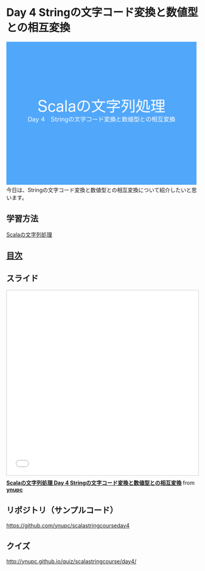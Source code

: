 <h1>Day 4 Stringの文字コード変換と数値型との相互変換</h1>
<img src="image/string_course.001.jpeg" width="500px"><br>
今日は、Stringの文字コード変換と数値型との相互変換について紹介したいと思います。
<h2>学習方法</h2>
<a href="http://ynupc.github.io/course/scalastringcourse/index.html" target="_blank">Scalaの文字列処理</a>
<h2><a href="SUMMARY.md">目次</a></h2>
<h2>スライド</h2>
<iframe src="//www.slideshare.net/slideshow/embed_code/key/qd0gdr2bDsJ3g8" width="595" height="485" frameborder="0" marginwidth="0" marginheight="0" scrolling="no" style="border:1px solid #CCC; border-width:1px; margin-bottom:5px; max-width: 100%;" allowfullscreen> </iframe> <div style="margin-bottom:5px"> <strong> <a href="//www.slideshare.net/ynupc/scala-day-4-string" title="Scalaの文字列処理 Day 4 Stringの文字コード変換と数値型との相互変換" target="_blank">Scalaの文字列処理 Day 4 Stringの文字コード変換と数値型との相互変換</a> </strong> from <strong><a href="//www.slideshare.net/ynupc" target="_blank">ynupc</a></strong> </div>
<h2>リポジトリ（サンプルコード）</h2>
<a href="https://github.com/ynupc/scalastringcourseday4" target="_blank">https://github.com/ynupc/scalastringcourseday4</a>
<h2>クイズ</h2>
<a href="http://ynupc.github.io/quiz/scalastringcourse/day4/" target="_blank">http://ynupc.github.io/quiz/scalastringcourse/day4/</a>  
